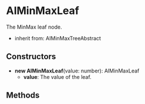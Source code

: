 # AIMinMaxLeaf

The MinMax leaf node.
- inherit from: AIMinMaxTreeAbstract
## Constructors
- **new AIMinMaxLeaf**(value: number): AIMinMaxLeaf   
   - **value**: The value of the leaf.
## Methods
